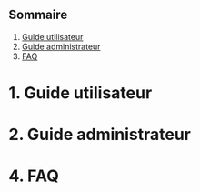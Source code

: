 ## Sommaire

1. [Guide utilisateur](#utilisation-client)
2. [Guide administrateur](#utilisation-admin)
3. [FAQ](#faq)

# 1. Guide utilisateur
<span id="utilisation-client"></span>

# 2. Guide administrateur
<span id="utilisation-admin"></span>

# 4. FAQ
<span id="faq"></span>

